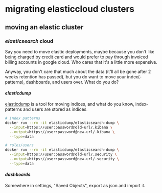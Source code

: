 # migrating elasticcloud clusters

## moving an elastic cluster


### _elasticsearch_ cloud

Say you need to move elastic deployments,
maybe because you don't like being charged by credit card
and would prefer to pay through invoiced billing accounts
in google cloud.
Who cares that it's a little more expensive.

Anyway, you don't care that much about the data
(it'll all be gone after 2 weeks retention has passed),
but you do want to move your index(-patterns),
dashboards, and users over.
What do you do?

#### _elasticdump_

[elasticdump](https://github.com/elasticsearch-dump/elasticsearch-dump)
is a tool for moving indices,
and what do you know,
index-patterns and users are stored as indices.

```sh
# index patterns
docker run --rm -it elasticdump/elasticsearch-dump \
  --input=https://user:password@old-url/.kibana \
  --output=https://user:password@new-url/.kibana \
  --type=data

# roles/users
docker run --rm -it elasticdump/elasticsearch-dump \
  --input=https://user:password@old-url/.security \
  --output=https://user:password@new-url/.security \
  --type=data
```

#### _dashboards_

Somewhere in settings, "Saved Objects", export as json and import it.

